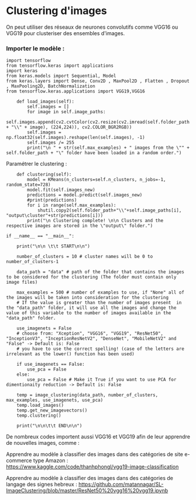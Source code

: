 # Clustering d'images

On peut  utiliser des réseaux de neurones convolutifs comme VGG16 ou VGG19 pour clusteriser des ensembles d'images.
<br>

### Importer le modèle :

```
import tensorflow
from tensorflow.keras import applications
import keras
from keras.models import Sequential, Model
from keras.layers import Dense, Conv2D , MaxPool2D , Flatten , Dropout , MaxPooling2D, BatchNormalization
from tensorflow.keras.applications import VGG19,VGG16

	def load_images(self):
		self.images = []
		for image in self.image_paths:
			self.images.append(cv2.cvtColor(cv2.resize(cv2.imread(self.folder_path + "\\" + image), (224,224)), cv2.COLOR_BGR2RGB))
		self.images = np.float32(self.images).reshape(len(self.images), -1)
		self.images /= 255
		print("\n " + str(self.max_examples) + " images from the \"" + self.folder_path + "\" folder have been loaded in a random order.")
```

Paramétrer le clustering :

```
	def clustering(self):
		model = KMeans(n_clusters=self.n_clusters, n_jobs=-1, random_state=728)
		model.fit(self.images_new)
		predictions = model.predict(self.images_new)
		#print(predictions)
		for i in range(self.max_examples):
			shutil.copy2(self.folder_path+"\\"+self.image_paths[i], "output\cluster"+str(predictions[i]))
		print("\n Clustering complete! \n\n Clusters and the respective images are stored in the \"output\" folder.")

if __name__ == "__main__":

	print("\n\n \t\t START\n\n")

	number_of_clusters = 10 # cluster names will be 0 to number_of_clusters-1

	data_path = "data" # path of the folder that contains the images to be considered for the clustering (The folder must contain only image files)

	max_examples = 500 # number of examples to use, if "None" all of the images will be taken into consideration for the clustering
	# If the value is greater than the number of images present  in the "data_path" folder, it will use all the images and change the value of this variable to the number of images available in the "data_path" folder. 

	use_imagenets = False
	# choose from: "Xception", "VGG16", "VGG19", "ResNet50", "InceptionV3", "InceptionResNetV2", "DenseNet", "MobileNetV2" and "False" -> Default is: False
	# you have to use the correct spelling! (case of the letters are irrelevant as the lower() function has been used)

	if use_imagenets == False:
		use_pca = False
	else:
		use_pca = False # Make it True if you want to use PCA for dimentionaity reduction -> Default is: False

	temp = image_clustering(data_path, number_of_clusters, max_examples, use_imagenets, use_pca)
	temp.load_images()
	temp.get_new_imagevectors()
	temp.clustering()

	print("\n\n\t\t END\n\n")
```


De nombreux codes importent aussi VGG16 et VGG19 afin de leur apprendre de nouvelles images, comme :

Apprendre au modèle à classifier des images dans des catégories de site e-commerce type Amazon : https://www.kaggle.com/code/thanhphongl/vgg19-image-classification

Apprendre au modèle à classifier des images dans des catégories de langage des signes hebreux : https://github.com/matannagar/SL-ImageClustering/blob/master/ResNet50%20vgg16%20vgg19.ipynb


